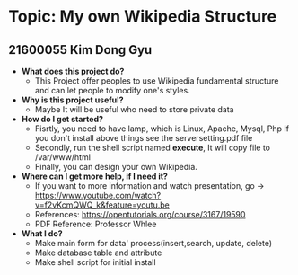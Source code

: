 Topic: My own Wikipedia Structure
=================

21600055 Kim Dong Gyu
---------------------

* **What does this project do?**
	* This Project offer peoples to use Wikipedia fundamental structure
	and can let people to modify one's styles. 
* **Why is this project useful?**
	* Maybe It will be useful who need to store private data
* **How do I get started?**
	* Fisrtly, you need to have lamp, which is Linux, Apache, Mysql, Php
	 If you don't install above things see the serversetting.pdf file
	* Secondly, run the shell script named **execute**, It will copy
	file to /var/www/html
	* Finally, you can design your own Wikipedia.
* **Where can I get more help, if I need it?**
	* If you want to more information and watch presentation,
		go -> https://www.youtube.com/watch?v=f2vKcmQWQ_k&feature=youtu.be
	* References: https://opentutorials.org/course/3167/19590
	* PDF Reference: Professor Whlee
* **What I do?**
	* Make main form for data' process(insert,search, update, delete)
	* Make database table and attribute
	* Make shell script for initial install
